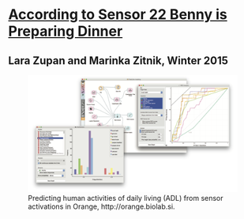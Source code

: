 # [According to Sensor 22 Benny is Preparing Dinner](http://xrds.acm.org)

## Lara Zupan and Marinka Zitnik, Winter 2015

<figure><img src='sensors.png'><figcaption>Predicting human activities of daily living (ADL) from sensor activations in Orange, http://orange.biolab.si.</figcaption></figure>
